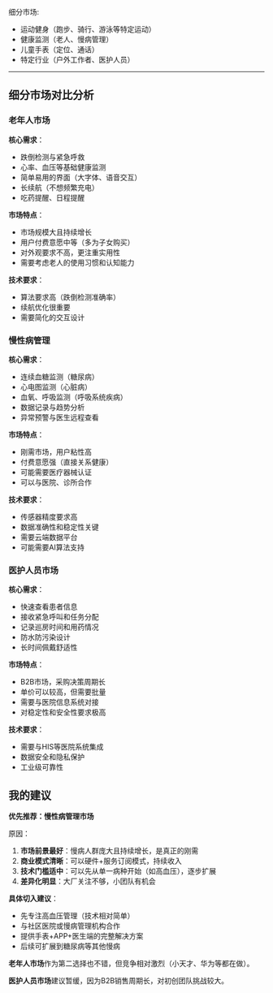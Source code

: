 细分市场:
-   运动健身（跑步、骑行、游泳等特定运动）
-   健康监测（老人、慢病管理）
-   儿童手表（定位、通话）
-   特定行业（户外工作者、医护人员）

---

## 细分市场对比分析

### 老年人市场

**核心需求**：
- 跌倒检测与紧急呼救
- 心率、血压等基础健康监测
- 简单易用的界面（大字体、语音交互）
- 长续航（不想频繁充电）
- 吃药提醒、日程提醒

**市场特点**：
- 市场规模大且持续增长
- 用户付费意愿中等（多为子女购买）
- 对外观要求不高，更注重实用性
- 需要考虑老人的使用习惯和认知能力

**技术要求**：
- 算法要求高（跌倒检测准确率）
- 续航优化很重要
- 需要简化的交互设计

### 慢性病管理

**核心需求**：
- 连续血糖监测（糖尿病）
- 心电图监测（心脏病）
- 血氧、呼吸监测（呼吸系统疾病）
- 数据记录与趋势分析
- 异常预警与医生远程查看

**市场特点**：
- 刚需市场，用户粘性高
- 付费意愿强（直接关系健康）
- 可能需要医疗器械认证
- 可以与医院、诊所合作

**技术要求**：
- 传感器精度要求高
- 数据准确性和稳定性关键
- 需要云端数据平台
- 可能需要AI算法支持

### 医护人员市场

**核心需求**：
- 快速查看患者信息
- 接收紧急呼叫和任务分配
- 记录巡房时间和用药情况
- 防水防污染设计
- 长时间佩戴舒适性

**市场特点**：
- B2B市场，采购决策周期长
- 单价可以较高，但需要批量
- 需要与医院信息系统对接
- 对稳定性和安全性要求极高

**技术要求**：
- 需要与HIS等医院系统集成
- 数据安全和隐私保护
- 工业级可靠性

## 我的建议

**优先推荐：慢性病管理市场**

原因：
1. **市场前景最好**：慢病人群庞大且持续增长，是真正的刚需
2. **商业模式清晰**：可以硬件+服务订阅模式，持续收入
3. **技术门槛适中**：可以先从单一病种开始（如高血压），逐步扩展
4. **差异化明显**：大厂关注不够，小团队有机会

**具体切入建议**：
- 先专注高血压管理（技术相对简单）
- 与社区医院或慢病管理机构合作
- 提供手表+APP+医生端的完整解决方案
- 后续可扩展到糖尿病等其他慢病

**老年人市场**作为第二选择也不错，但竞争相对激烈（小天才、华为等都在做）。

**医护人员市场**建议暂缓，因为B2B销售周期长，对初创团队挑战较大。
